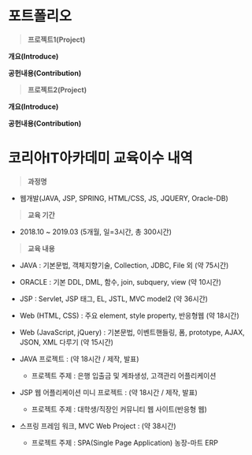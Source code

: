 # 포트폴리오

>**프로젝트1(Project)**

**개요(Introduce)**

**공헌내용(Contribution)**

>**프로젝트2(Project)**

**개요(Introduce)**

**공헌내용(Contribution)**


# 코리아IT아카데미 교육이수 내역

>**과정명**

  - 웹개발(JAVA, JSP, SPRING, HTML/CSS, JS, JQUERY, Oracle-DB)

>**교육 기간**

  - 2018.10 ~ 2019.03 (5개월, 일=3시간, 총 300시간)

>**교육 내용**

  - JAVA : 기본문법, 객체지향기술, Collection, JDBC, File 외 (약 75시간)

  - ORACLE : 기본 DDL, DML,  함수, join, subquery, view (약 10시간)

  - JSP : Servlet, JSP 태그,  EL, JSTL,  MVC model2 (약 36시간)

  - Web (HTML, CSS) : 주요 element, style property, 반응형웹 (약 18시간)

  - Web (JavaScript, jQuery) : 기본문법, 이벤트핸들링, 폼, prototype, AJAX, JSON, XML 다루기 (약 15시간)
  
  - JAVA 프로젝트 : (약 18시간 / 제작, 발표)
    * 프로젝트 주제 : 은행 입출금 및 계좌생성, 고객관리 어플리케이션
  - JSP 웹 어플리케이션 미니 프로젝트 : (약 18시간 / 제작, 발표)
    * 프로젝트 주제 : 대학생/직장인 커뮤니티 웹 사이트(반응형 웹)
  - 스프링 프레임 워크, MVC Web Project : (약 38시간)
    * 프로젝트 주제 : SPA(Single Page Application) 농장-마트 ERP
